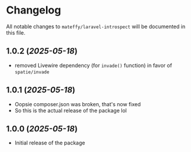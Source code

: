 # Changelog

All notable changes to `mateffy/laravel-introspect` will be documented in this file.

## 1.0.2 (_2025-05-18_)
- removed Livewire dependency (for `invade()` function) in favor of `spatie/invade`


## 1.0.1 (_2025-05-18_)
- Oopsie composer.json was broken, that's now fixed
- So this is the actual release of the package lol

## 1.0.0 (_2025-05-18_)
- Initial release of the package
